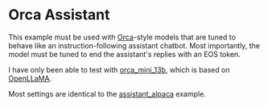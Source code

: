 # Orca Assistant

This example must be used with [Orca](https://aka.ms/orca-lm)-style models that are tuned to behave like an instruction-following assistant chatbot.
Most importantly, the model must be tuned to end the assistant's replies with an EOS token.

I have only been able to test with [orca_mini_13b](https://huggingface.co/psmathur/orca_mini_13b), which is based on [OpenLLaMA](https://github.com/openlm-research/open_llama).

Most settings are identical to the [assistant_alpaca](../assistant_alpaca/) example.
